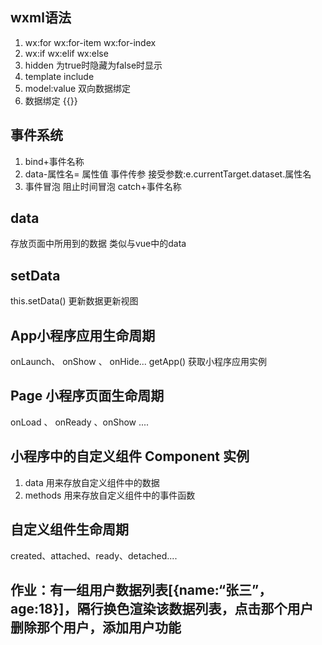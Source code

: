 ## wxml语法
1. wx:for  wx:for-item wx:for-index
2. wx:if wx:elif wx:else
3. hidden 为true时隐藏为false时显示
4. template include
5. model:value 双向数据绑定
6. 数据绑定 {{}}
## 事件系统
1. bind+事件名称
2. data-属性名= 属性值 事件传参  接受参数:e.currentTarget.dataset.属性名
3. 事件冒泡 阻止时间冒泡 catch+事件名称

## data 
 存放页面中所用到的数据 类似与vue中的data 
## setData 
this.setData() 更新数据更新视图

## App小程序应用生命周期
onLaunch、 onShow 、 onHide...
getApp() 获取小程序应用实例

## Page 小程序页面生命周期
onLoad 、 onReady 、onShow ....

## 小程序中的自定义组件 Component 实例
1. data 用来存放自定义组件中的数据
2. methods 用来存放自定义组件中的事件函数

## 自定义组件生命周期
created、attached、ready、detached....

## 作业：有一组用户数据列表[{name:“张三”，age:18}]，隔行换色渲染该数据列表，点击那个用户删除那个用户，添加用户功能